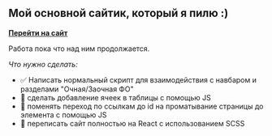 ## Мой основной сайтик, который я пилю :)

[**Перейти на сайт**](http://sosokmorzha1337.github.io)

Работа пока что над ним продолжается.

*Что нужно сделать:*
- :white_check_mark: Написать нормальный скрипт для взаимодействия с навбаром и разделами "Очная/Заочная ФО"
- :black_square_button: сделать добавление ячеек в таблицы с помощью JS
- :black_square_button: поменять переход по ссылкам до id на проматывание страницы до элемента с помощью JS
- :black_square_button: переписать сайт полностью на React с использованием SCSS
